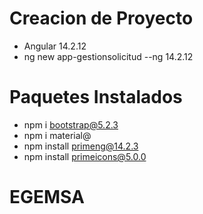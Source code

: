 # Creacion de Proyecto
 - Angular 14.2.12
 - ng new app-gestionsolicitud --ng 14.2.12

# Paquetes Instalados
 - npm i bootstrap@5.2.3
 - npm i material@
 - npm install primeng@14.2.3
 - npm install primeicons@5.0.0
# EGEMSA
